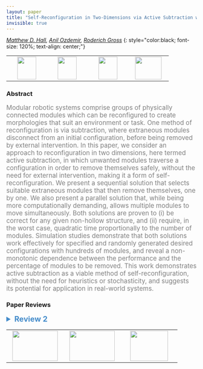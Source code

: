 ```yaml
---
layout: paper
title: "Self-Reconfiguration in Two-Dimensions via Active Subtraction with Modular Robots"
invisible: true
---
```

*[Matthew D. Hall](http://naturalrobotics.group.shef.ac.uk/people-mhall.html), [Anil Ozdemir](http://aozdemir.net/), [Roderich Gross](https://www.sheffield.ac.uk/acse/department/people/academic/roderich-gross)*
{: style="color:black; font-size: 120%; text-align: center;"}

<table width="40%"> <tr>
<td style="width: 20%; text-align: center;"><a href="http://www.roboticsproceedings.org/rss16/p014.pdf"><img src="{{ site.baseurl }}/images/paper_link.png"
width = "50"  height = "60"/> </a> </td>

<td style="width: 20%; text-align: center;"><a href="http://doi.org/10.15131/shef.data.12420326"><img src="{{ site.baseurl }}/images/video_link.png"
width = "50"  height = "60"/> </a> </td>

<td style="width: 20%; text-align: center;"><a href="http://naturalrobotics.group.shef.ac.uk/supp/2020-002/"><img src="{{ site.baseurl }}/images/website_link.png"
width = "50"  height = "60"/> </a> </td>

<td style="width: 20%; text-align: center;"><a href="nan"><img src="{{ site.baseurl }}/images/pheedloop_link.png"
width = "70"  height = "60"/> </a> </td>

</tr></table>

### Abstract
<html><p style="color:gray; font-size: 120%; text-align: justified;">
Modular robotic systems comprise groups of physically connected modules which can be reconfigured to create morphologies that suit an environment or task. One method of reconfiguration is via subtraction, where extraneous modules disconnect from an initial configuration, before being removed by external intervention. In this paper, we consider an approach to reconfiguration in two dimensions, here termed active subtraction, in which unwanted modules traverse a configuration in order to remove themselves safely, without the need for external intervention, making it a form of self-reconfiguration. We present a sequential solution that selects suitable extraneous modules that then remove themselves, one by one. We also present a parallel solution that, while being more computationally demanding, allows multiple modules to move simultaneously. Both solutions are proven to (i) be correct for any given non-hollow structure, and (ii) require, in the worst case, quadratic time proportionally to the number of modules. Simulation studies demonstrate that both solutions work effectively for specified and randomly generated desired configurations with hundreds of modules, and reveal a non-monotonic dependence between the performance and the percentage of modules to be removed. This work demonstrates active subtraction as a viable method of self-reconfiguration, without the need for heuristics or stochasticity, and suggests its potential for application in real-world systems.
</p></html>

### Paper Reviews
<details><summary style="font-size:20px; color:#438BCA; cursor: pointer;"><b> Review 2</b></summary>
<p style="color:gray; font-size: 120%; text-align: justified; white-space: pre-line">
This is a paper describing self-reconfiguration by subtraction for sliding cube module style motion. Overall it is interesting and a good contribution, but the authors need to be more explicit about assumptions made. 

Stability of structure during reconfiguration? You say there is gravity and a floor, but there is nothing about the stability of the structure during reconfiguration.  

-need to add assumption of known coordinates/sensors.  You use a leader to generate a cooridnate system via message passing, but the election of that leader needs to know some position information (it is west most on ground)  How is west sensed?  How is direction (n,s,e,w) known?  Is it able to sense that it is contacting / communicating to the ground?

-be clear that you are looking at 2d case.

-how is synchronization implicit with the assumptions you made?  Message latency and delay could still cause asynchronization even if all robots have an internal clock. 

“ We hypothesize that the problem of determining an optimal order is NP hard” is not justified, please remove or justify

-how is timing enforced with parallel active subtraction?  This requires all modules to move according the the leaders clock, but they only have a communication channel to the leader with unknown latency, and no synchronization mechanism or assumption has been made. 

What are your assumptions about initial configuration?  I think you need to assume a fully packed rectangle, otherwise robots not connected to the ground could be disconnected who are not connected to the ground.  For example, in figure 6 left, if we added 2 modules to the top row of the initial configuration on the right side, forming a cantilever.  The leftmost of these 2 modules would move first, disconnecting the second module from the shape and not on the ground.  -- on a second read it looks like you do make the assumption, but it is not clearly stated, you say : “A modular robot of rectangular shape is situated (i.e., standing) on the ground, extending upwards”.. Please reword to be “a group of modules in a filled rectangular shape” - this is a strong assumption, and you need to make it clear.    

</p> </details>

<table width="100%"><tr><td style="width: 30%; text-align: center;"><a href="{{ site.baseurl }}/program/papers/13"> <img src="{{ site.baseurl }}/images/previous_icon.png" width = "120"  height = "80"/> </a> </td>

<td style="width: 30%; text-align: center;"><a href="{{ site.baseurl }}/program/papers"> <img src="{{ site.baseurl }}/images/overview_icon.png" width = "120"  height = "80"/> </a> </td> 

<td style="width: 30%; text-align: center;"><a href="{{ site.baseurl }}/program/papers/15"> <img src="{{ site.baseurl }}/images/next_icon.png" width = "100"  height = "80"/> </a> </td> 

</tr></table>

